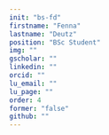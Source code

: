 ```yaml
---
init: "bs-fd"
firstname: "Fenna"
lastname: "Deutz"
position: "BSc Student"
img: ""
gscholar: ""
linkedin: ""
orcid: ""
lu_email: ""
lu_page: ""
order: 4
former: "false"
github: ""
---
```


